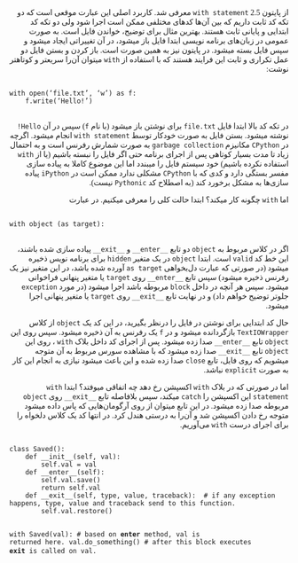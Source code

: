 
<div dir="rtl" style="font-family: 'ff'"> 
<p>
از پایتون 2.5 <code>with statement</code> معرفی شد. کاربرد اصلی این عبارت موقعی است که دو تکه کد ثابت داریم که بین آن‌ها کدهای مختلفی ممکن است اجرا شود ولی دو تکه کد ابتدایی و پایانی ثابت هستند. بهترین مثال برای توضیح، خواندن فایل است. به صورت عمومی در زبان‌های برنامه نویسی ابتدا فایل باز میشود، در آن تغییراتی ایجاد میشود و سپس فایل بسته میشود. در پایتون نیز به همین صورت است. باز کردن و بستن فایل دو عمل تکراری و ثابت این فرایند هستند که با استفاده از <code>with</code> میتوان آن‌را سریعتر و کوتاهتر نوشت:
</p>
<div dir="ltr">
<pre>
<code>
with open(‘file.txt’, ‘w’) as f: 
    f.write(‘Hello!’)
</code>
</pre>
</div>
<p>
در تکه کد بالا ابتدا فایل <code>file.txt</code> برای نوشتن باز میشود (با نام <code>f</code>) سپس در آن <code>Hello!</code> نوشته میشود. بستن فایل به صورت خودکار توسط <code>with statement</code> انجام میشود. اگرچه در <code>CPython</code> مکانیزم <code>garbage collection</code> به صورت شمارش رفرنس است و به احتمال زیاد تا مدت بسیار کوتاهی پس از اجرای برنامه حتی اگر فایل را نبسته باشیم (یا از <code>with</code> استفاده نکرده باشیم) خود سیستم فایل را میبندد اما این موضوع کاملا به پیاده سازی مفسر بستگی دارد و کدی که با <code>CPython</code>  مشکلی ندارد ممکن است در <code>iPython</code> پیاده سازی‌ها به مشکل برخورد کند (به اصطلاح کد <code>Pythonic</code> نیست).
</p>

<p>
اما <code>with</code> چگونه کار میکند؟ ابتدا حالت کلی را معرفی میکنیم. در عبارت 
</p>
<div dir="ltr">
<pre>
<code>
with object (as target):
</code>
</pre>
</div>

<p>
اگر در کلاس مربوط به <code>object</code> دو تابع <code>__enter__</code> و <code>__exit__</code> پیاده سازی شده باشند، این خط کد <code>valid</code> است. ابتدا <code>object</code> در یک متغیر <code>hidden</code> برای برنامه نویس ذخیره میشود (در صورتی که عبارت دل‌بخواهی <code>as target</code> آورده شده باشد، در این متغیر نیز یک رفرنس ذخیره میشود) سپس تابع <code>__enter__</code> روی <code>target</code> یا متغیر پنهانی فراخوانی میشود. سپس هر آنچه در داخل <code>block</code>  مربوطه باشد اجرا میشود (در مورد <code>exception</code> جلوتر توضیح خواهم داد) و در نهایت تابع <code>__exit__</code> روی <code>target</code> یا متغیر پنهانی اجرا میشود.
</p>

<p>
حال کد ابتدایی برای نوشتن در فایل را درنظر بگیرید، در این کد یک <code>object</code> از کلاس <code>TextIOWrapper</code> بازگردانده میشود و در <code>f</code> یک رفرنس به آن ذخیره میشود. سپس روی این <code>object</code> تابع <code>__enter__</code> صدا زده میشود. پس از اجرای کد داخل بلاک <code>with</code> ، روی این <code>object</code> تابع <code>__exit__</code> صدا زده میشود که با مشاهده سورس مربوط به آن متوجه میشویم که روی فایل، تابع <code>close</code>  صدا زده شده و این باعث میشود نیازی به انجام این کار به صورت <code>explicit</code> نباشد.
</p>

<p>
اما در صورتی که در بلاک <code>with</code> اکسپشن رخ دهد چه اتفاقی میوفتد؟ ابتدا <code>with statement</code> این اکسپشن را <code>catch</code>  میکند، سپس بلافاصله تابع <code>__exit__</code> روی <code>object</code> مربوطه صدا زده میشود. در این تابع میتوان از روی  آرگومان‌هایی که پاس داده میشود متوجه رخ دادن اکسپشن شد و آن‌را به درستی هندل کرد. در انتها کد یک کلاس دلخواه را برای اجرای درست <code>with</code> می‌آوریم.
</p>

<div dir="ltr">
<pre>
<code>
class Saved():
    def __init__(self, val):
        self.val = val
    def __enter__(self):
        self.val.save()
        return self.val
    def __exit__(self, type, value, traceback):  # if any exception happens, type, value and traceback send to this function.
        self.val.restore()
        
with Saved(val):       # based on __enter__ method, val is returned here.
   val.do_something()  # after this block executes __exit__ is called on val.
</code>
</pre>
</div>

</div>
